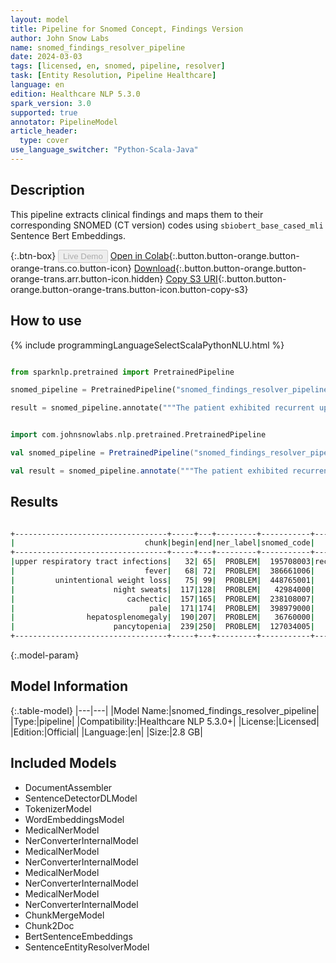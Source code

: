 ```yaml
---
layout: model
title: Pipeline for Snomed Concept, Findings Version
author: John Snow Labs
name: snomed_findings_resolver_pipeline
date: 2024-03-03
tags: [licensed, en, snomed, pipeline, resolver]
task: [Entity Resolution, Pipeline Healthcare]
language: en
edition: Healthcare NLP 5.3.0
spark_version: 3.0
supported: true
annotator: PipelineModel
article_header:
  type: cover
use_language_switcher: "Python-Scala-Java"
---
```


## Description

This pipeline extracts clinical findings and maps them to their corresponding SNOMED (CT version) codes using `sbiobert_base_cased_mli` Sentence Bert Embeddings.

{:.btn-box}
<button class="button button-orange" disabled>Live Demo</button>
[Open in Colab](https://colab.research.google.com/github/JohnSnowLabs/spark-nlp-workshop/blob/master/healthcare-nlp/07.0.Pretrained_Clinical_Pipelines.ipynb){:.button.button-orange.button-orange-trans.co.button-icon}
[Download](https://s3.amazonaws.com/auxdata.johnsnowlabs.com/clinical/models/snomed_findings_resolver_pipeline_en_5.3.0_3.0_1709488228811.zip){:.button.button-orange.button-orange-trans.arr.button-icon.hidden}
[Copy S3 URI](s3://auxdata.johnsnowlabs.com/clinical/models/snomed_findings_resolver_pipeline_en_5.3.0_3.0_1709488228811.zip){:.button.button-orange.button-orange-trans.button-icon.button-copy-s3}

## How to use



<div class="tabs-box" markdown="1">
{% include programmingLanguageSelectScalaPythonNLU.html %}
  
```python

from sparknlp.pretrained import PretrainedPipeline

snomed_pipeline = PretrainedPipeline("snomed_findings_resolver_pipeline", "en", "clinical/models")

result = snomed_pipeline.annotate("""The patient exhibited recurrent upper respiratory tract infections, fever, unintentional weight loss, and occasional night sweats. Clinically, they appeared cachectic and pale, with notable hepatosplenomegaly. Laboratory results confirmed pancytopenia.""")

```
```scala

import com.johnsnowlabs.nlp.pretrained.PretrainedPipeline

val snomed_pipeline = PretrainedPipeline("snomed_findings_resolver_pipeline", "en", "clinical/models")

val result = snomed_pipeline.annotate("""The patient exhibited recurrent upper respiratory tract infections, fever, unintentional weight loss, and occasional night sweats. Clinically, they appeared cachectic and pale, with notable hepatosplenomegaly. Laboratory results confirmed pancytopenia.""")

```
</div>

## Results

```bash

+----------------------------------+-----+---+---------+-----------+-------------------------------------------+------------------------------------------------------------+------------------------------------------------------------+
|                             chunk|begin|end|ner_label|snomed_code|                                 resolution|                                           all_k_resolutions|                                                 all_k_codes|
+----------------------------------+-----+---+---------+-----------+-------------------------------------------+------------------------------------------------------------+------------------------------------------------------------+
|upper respiratory tract infections|   32| 65|  PROBLEM|  195708003|recurrent upper respiratory tract infection|recurrent upper respiratory tract infection:::upper respi...|195708003:::54150009:::312118003:::448739000:::4519910001...|
|                             fever|   68| 72|  PROBLEM|  386661006|                                      fever|fever:::intermittent fever:::sustained fever:::prolonged ...|386661006:::77957000:::271751000:::248435007:::12579009::...|
|         unintentional weight loss|   75| 99|  PROBLEM|  448765001|                  unintentional weight loss|unintentional weight loss:::unexplained weight loss:::int...|448765001:::422868009:::416528001:::267024001:::89362005:...|
|                      night sweats|  117|128|  PROBLEM|   42984000|                               night sweats|night sweats:::frequent night waking:::night waking:::nig...|42984000:::423052008:::67233009:::102549009:::36163009:::...|
|                         cachectic|  157|165|  PROBLEM|  238108007|                                  cachectic|cachectic:::cachexia associated with aids:::cardiac cache...|238108007:::422003001:::284529003:::788876001:::240128005...|
|                              pale|  171|174|  PROBLEM|  398979000|                            pale complexion|pale complexion:::pale liver:::pale tongue:::pale lung:::...|398979000:::95199009:::719637000:::95200007:::70396004:::...|
|                hepatosplenomegaly|  190|207|  PROBLEM|   36760000|                         hepatosplenomegaly|hepatosplenomegaly:::congestive splenomegaly:::neonatal h...|36760000:::19058002:::80378000:::16294009:::191382009:::8...|
|                      pancytopenia|  239|250|  PROBLEM|  127034005|                               pancytopenia|pancytopenia:::drug induced pancytopenia:::pancytopenia -...|127034005:::736024007:::5876000:::124961001:::417672002::...|
+----------------------------------+-----+---+---------+-----------+-------------------------------------------+------------------------------------------------------------+------------------------------------------------------------+

```

{:.model-param}
## Model Information

{:.table-model}
|---|---|
|Model Name:|snomed_findings_resolver_pipeline|
|Type:|pipeline|
|Compatibility:|Healthcare NLP 5.3.0+|
|License:|Licensed|
|Edition:|Official|
|Language:|en|
|Size:|2.8 GB|

## Included Models

- DocumentAssembler
- SentenceDetectorDLModel
- TokenizerModel
- WordEmbeddingsModel
- MedicalNerModel
- NerConverterInternalModel
- MedicalNerModel
- NerConverterInternalModel
- MedicalNerModel
- NerConverterInternalModel
- MedicalNerModel
- NerConverterInternalModel
- ChunkMergeModel
- Chunk2Doc
- BertSentenceEmbeddings
- SentenceEntityResolverModel
